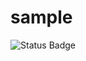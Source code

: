 # sample

![Status Badge](https://github.com/ofindley/ci-workshop/actions/workflows/sample.yml/badge.svg)
